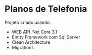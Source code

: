 # Planos de Telefonia
Projeto criado usando:
  - WEB API .Net Core 3.1
  - Entity Framework com Sql Server
  - Clean Architecture
  - Migrations
